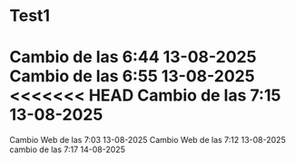 # Test1
Cambio de las 6:44 13-08-2025
Cambio de las 6:55 13-08-2025
<<<<<<< HEAD
Cambio de las 7:15 13-08-2025
=======
Cambio Web de las 7:03 13-08-2025
Cambio Web de las 7:12 13-08-2025
cambio de las 7:17 14-08-2025

